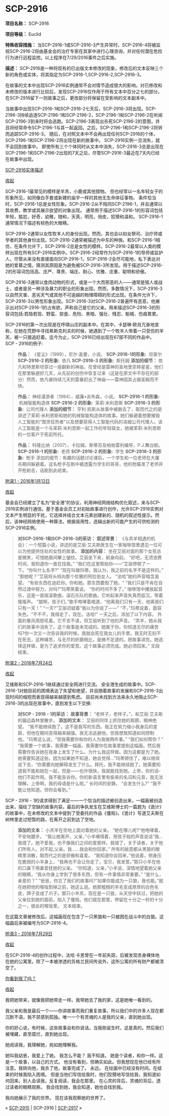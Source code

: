 # SCP-2916
                        


**项目名称：** SCP-2916

**项目等级：** Euclid

**特殊收容措施：** 当SCP-2916-1或SCP-2916-3产生异常时，SCP-2916-4将被监视SCP-2916-2将由基金会的治疗专家在其家中进行心理咨询，并对任何潜在危险行为进行远程监控。以上程序在7/29/2016事件之后实施。

**描述：** SCP-2916是一种将现有的已出版文本修改的现象，修改后的文本反映三个新的角色或实体，将其指定为SCP-2916-1,SCP-2916-2,SCP-2916-3。

在故事的文本中出现SCP-2916实例通常不会对情节造成很大的影响。对已修改和未修改的版本进行比较后，发现SCP-2916仅作用于所有文本中百分之七的部分。在SCP-2916留下一则故事之后，更改部分将保留在受影响的文本副本中。

当故事中出现SCP-2916-1和SCP-2916-2七天后，SCP-2916-3将出现。SCP-2196-3持续追逐SCP-2196-1和SCP-2196-2，SCP-2196-1和SCP-2196-2在听闻SCP-2196-3到来时将会逃跑。SCP-2196-3表现出杀死SCP-2196-2的意图，并且将经常命令SCP-2196-1与其一起返回。之后，SCP-2196-1和SCP-2196-2将转而追踪SCP-2916-3。 随后，在对照文本中不会再出现任何SCP-2916的个体，SCP-2196-1和SCP-2196-2将出现在新的故事中。 SCP-2916实例一旦消失，就不会回到故事中。 即使所有三个个体同时从文本中消失，SCP-2916-3总是出现在SCP-2196-1和SCP-2196-2出现的7天之后，尽管SCP-2916-3最近在7天内已经在故事中出现。


<a shape='rect' class='collapsible-block-link' href='javascript:;'>SCP-2916&#23454;&#20307;&#25551;&#36848;</a>

<a shape='rect' class='collapsible-block-link' href='javascript:;'>&#25910;&#36215;</a>

SCP-2916-1最常见的模样是羊羔，小鹿或其他猎物。 但也经常以一名年轻女子的形象所见，如同像白手套或新建的庙宇一样的其他无生命体征事物。 条件恰当时，SCP-2916-1总是女性形象。SCP-2916-2从不陪同SCP-2196-1，并且通常以其收费，教学或其展示欲望的对象出现。 通常用于描述SCP-2916-1的形容词包括年轻，尴尬，好奇，幼稚，随和，天真，明亮，俏皮，狡猾和温和。 SCP-2916-1通常情况下描述有棕色的大眼睛。

SCP-2916-2通常以女性牧羊人的身份出现。然而，其也会以如女祭司、治疗师或学者的其他身份出现。SCP-2916-2通常被描述为中东的种族。和SCP-2916-1相仿，在条件允许下，SCP-2916-2总是女性的模样。SCP-2916-2最常以人类的模样出现在所有SCP-2916实例中。SCP-2916-2经常作为SCP-2916-1的导师或监护人，尽管从来没有直接面向SCP-2916-1，SCP-2916-2会尽可能地，私下表达对她的爱慕之情。猜测其原因是为避免被SCP-2916-3所发现。用于描述SCP-2916-2的形容词包括高、庄严、尊贵、端庄、耐心、优雅、庄重、聪明和骄傲。

SCP-2916-3通常以食肉动物的形式，或是一个大而邪恶的人——通常是猎人或战士，或者是另一种涉及暴力的职业的形象出现。然而，多数情况下，SCP-2916-3以自然灾害、恶劣天气或其他不可逾越的物理障碍的形式出现。在条件允许下，SCP-2916-3以男性形象出现。SCP-2916-3对SCP-2916-2普遍怀有恶意。他展示出对SCP-2916-1的占有欲，声称自己是它的父亲。用来描述SCP-2916-3的形容词包括:若隐若现、野蛮、掠食、危险、黑暗、强壮、残忍、魁梧、伤痕累累。





SCP-2916的第一次出现是在呼啸山庄的副本中。在其中，卡瑟琳·欧肖亢奋地宣称，在她在荒野中寻找希斯克利夫的时候，她遇到了一个牧羊人带着一只受伤的羊羔，被一只狼追赶着。迄今为止，SCP-2916已经出现在67部不同的作品中。
SCP - 2916的例子:


> **作品：** 《星尘》（1999），尼尔·盖曼，小说。
**SCP-2916-1的形象:**  坦普尔
**SCP-2916-2 的形象:**  依凡
**SCP-2916-3 的形象:**  斯托姆
**添加的细节：** 依凡和特里斯坦穿过一座翻新的神庙，在曾经是雷神的圣地里崇拜星星。他们在那里躲避好几天，从先前的创伤中恢复过来（这是在原文中不存在的部分）然而，依凡被持续几天的雷暴赶出了神庙——雷神因其占据圣殿而不快。
> 


> **作品：** 神经漫游者（1984），威廉•吉布森，小说。
**SCP-2916-1 的形象:**  机械智能构造体
**SCP-2916-2 的形象:**  茉莉·米利恩斯
**SCP-2916-3 的形象:**  公司代理人
**添加的细节：** 亨利·凯斯从故事中被删去了，取而代之的是讲述了茉莉·米利恩斯和她的机械智能构造体的故事。她们躲避着想要摧毁人工智能的“图灵狂热者”以及想要获得人工智能代码的洛姆公司代理人。该人工智能是一个与茉莉·米利恩斯一起工作的年轻妓女，她被茉莉·米利恩斯的一位客户于死前所托。
> 


> **作品：** 科隆比纳（2007），卡拉姆，斯蒂芬及帕帕雷利编导，P.J.舞台剧。
**SCP-2916-1 的形象:**  老师
**SCP-2916-2 的形象:**  学生
**SCP-2916-3 的形象:**  枪手
添加的细节：有趣的话题讨论课后，一个学生和一位老师在大屠杀期间躲避着。这名枪手在剧中被透露为学生的哥哥，他的枪瞄准了老师并开枪射击，话剧到此结束。
> 


<a shape='rect' class='collapsible-block-link' href='javascript:;'>&#38468;&#24405;1&#160;-&#160;2016&#24180;1&#26376;12&#26085;</a>

<a shape='rect' class='collapsible-block-link' href='javascript:;'>&#25910;&#36215;</a>

基金会已经建立了名为“安全港”的协议，利用神经网络结构优化叙述，来与SCP-2916实例进行通信。基于基金会员工对初始故事进行创作，允许SCP-2916实例对文本产生明显的干扰，它选择并结合文本元素创建新的、随机的叙述性提示。然后，该神经网络使用一种算法，根据易用性，选辑出新的可能产生的可供检测的SCP-2916实例。


> **对SCP-2916-1和SCP-2916-3的采访：** 
**叙述背景：** 《与羔羊相遇的机会》：一个短篇小说，讲述的是艾丽·艾夫斯医生在一家咖啡馆里遇见一位可以为他提供住处的女性的故事。
**添加的内容：** 
坐在艾丽对面的那个女孩总是微笑，可惜她眉间攀上皱纹。艾丽坐下来，躬身向前。
“好吧，无须浪费时间。我知道你一直在找我。”
“我们在这里帮助你——”艾丽停顿了一下。“你叫什么名字?”
“现在叫做玛蒂。我认为，我之前的名字不是这样的。”
“那她呢？”艾丽将头倾向那个优雅的阿拉伯女人。
“法哈”她的声音暗含渴望。
“有些东西在追赶你。你和她。那东西要毁了她。"
“我们只是不肯在自然过渡中努力，对吗?”玛蒂笑着说。
“你的时间不多了。”
咖啡馆中播放起音乐，这是一首摇滚歌曲，滚石乐队的歌曲。它听起来声音失真而低沉，带着隆隆声。
“狼啊，孩子们，”歌手咆哮着唱道，“他离我们只有一天，他离我们只有一天！”
“一天?”艾丽迟疑着“我以为你说了——”
“不，”玛蒂说着，面容失色。“不不不，我得走了，现在。法哈!”
一天之后，添加了以下内容。
外面的暴风雨怒吼着。它不言不语，但艾丽听到了他的声音。
“羔羊，她从我们的故事中消失了。这个故事是未完成的。她属于你。你知道无尽的痛苦吗?你一次又一次告诉我的时候，我就会死在我女儿的手里。我无时无刻不在死去，这种痛苦，与无尽的折磨相比，是微不足道的。把故事讲完。她选择这样做，是为了追求你的爱意。这个故事必须完成。她必须回来。”
文段结束。
> 





<a shape='rect' class='collapsible-block-link' href='javascript:;'>&#38468;&#24405;2&#160;-&#160;2016&#24180;7&#26376;24&#26085;</a>

<a shape='rect' class='collapsible-block-link' href='javascript:;'>&#25910;&#36215;</a>

艾维斯和SCP-2916-1继续通过安全网进行交流。
安全港生成的故事中。SCP-2916-1对她目前的困境表达了失望和绝望，并且随着故事的发展和SCP-2916-3出现时间的缩短而表现得越来越感到焦虑。
目前尚未找到方法来永久地阻止SCP-2916-3的出现在故事中，直到发生以下交换:


> **对SCP - 2916 - 1的采访：** 
**故事背景：** “老样子，老样子。”，和艾丽·艾夫斯的偏远森林里散步。
**添加的文本：** 
艾丽的同伴上抓住她的肩膀，眼神绝望。
“我不能继续跑了。这不是我写的东西。我正在努力缩小我身后的差距，但他在期间变得越来越强。我无法逃避他。但我想我知道如何控制他。"玛蒂这么说，“但我需要你和你的人为我做两件事。”
“我们如何帮你？”
“我需要一个故事，我需要一幅画，我需要你在故事里提到这幅画。然后我需要你告诉她在我身上发生了什么。为什么我这样做。因为这都是为了她。她需要知道这些。因为如果她不知道，她会觉得…”玛蒂顿住了，难以继续说下去，“你需要向她解释发生了什么。拜托，我不能继续跑了。她需要知道我不能和她在一起，但是——也许很快，我就能找到她。上帝，你的话-他们不起作用。我不能告诉你。你的新语言里有偷来的名词和元音，我无法理解。上帝啊，我的母语是什么呢。”
长时间的安静。
“会发生什么?”
“我不能让他知道。但你会看到。”
> 

SCP - 2916 - 1的请求得到了满足——一个恰当的描述被创造出来，一幅画被创造出来，描绘了空缺的故事内容。最后的争执发生在艾维斯博士的一篇题为《诡计》的故事中，在未修改的文本中提到了受委托的作品《僵局》。《诡计》写道艾夫斯在树林里走过短暂的路，在离开之前到达了空地。


> **添加的文本：** 
小羔羊在空地上面对着她的父亲。
“她在哪儿呢?”他咆哮着，不安地踱步。
“我让她离开，父亲，”小羊嗫嚅着，用孩子般的声音说话“我…我错了。她不爱我，也不像我们之间的爱那样。我错了，关于读者，关于他们所有人。对不起,父亲。我……我会和你回家。”
所有的敌意都从黑狼的眼睛里消散，取而代之的是骄傲和喜爱。
“我知道你会回来，”他说着，侧身压在脆弱的小羊身上，“我再也不会让你走了，宝贝，我发誓。”那只小羊在他的口鼻下用鼻爱抚她的父亲。
“你知道，父亲，”小羊说，深情地望着她父亲的眼睛，“我从你身上学到了很多东西，但有一件事情非常重要。”
“是什么，亲爱的？”
“爸爸，你忘了我们的故事吗?”如果你能成为一只狼，我也能。”就在她把他的喉咙割掉之前，她这么说。她那粗糙的羊毛变成厚厚的白色毛皮，蹄子变成了爪子。那只小羊羔，现在是一只狼，从天空中跃过，把她的父亲拉到她的面前，陷入了僵局。他们就在那里，停留在十分之一秒的十分之一，彼此的喉咙里。
文本结束。
> 

在这篇文章被修改后，这幅画现在包含了一只黑狼和一只被困在战斗中的白狼。这幅画后来被编号为SCP-2916-4。





<a shape='rect' class='collapsible-block-link' href='javascript:;'>&#38468;&#24405;3&#160;-&#160;2016&#24180;7&#26376;29&#26085;</a>

<a shape='rect' class='collapsible-block-link' href='javascript:;'>&#25910;&#36215;</a>

在SCP-2916-4的创作过程中，法哈·卡恩曾在一年前失踪，后被发现赤身裸体地在她的公寓里。除了一本被渗透的苏格兰民间传说外，这所公寓的所有财产都被清空了。





<a shape='rect' class='collapsible-block-link' href='javascript:;'>&#20320;&#30475;&#21040;&#25105;&#20102;&#21527;&#65311;</a>

<a shape='rect' class='collapsible-block-link' href='javascript:;'>&#25910;&#36215;</a>

我把她带来，就像我把她带走一样。我带她去了我的家，这是她唯一看到的。

我父亲和我是最后一个——你讲故事而我们重复故事。所以我们中的许多人现在都沉默不语，我不禁感到孤独。唯一一个有灵魂的人是我的父亲，直到她出现。

你的好心说，有时候，这些故事会和你说话。当我刚诞生时，这是真的。然后我们被埋藏，直至腐烂，直到她出现。

她阅读我，我理解她，宛如她理解我。

她叫我幼崽，我爱上了她。 我怎么不能？ 我不知道。 她是个读者，和你一样。这是一个故事，以自己的方式。 他没有看到，但确实如此。但我想现在他已经有所注意。我转向他，我杀了他，故事完成了。 永远。 在绘画中已经没有时间。在结束的时候我陷入困境。 但是当他们写信给我时，他们狡猾地写信给我，我知道如何回来。别人会读我，反复阅读，我会在那里。 在心灵的背后，灵魂的背后，透过读者的眼睛观察。 我会找到她，我会知道，她也会找到我。

我向她展示了我的世界。 现在该我观察她的世界了。






« [SCP-2915](/scp-2915) | SCP-2916 | <a shape='rect' class='newpage' href='/scp-2917'>SCP-2917</a> »





                    